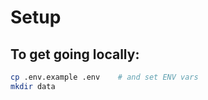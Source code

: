 # Setup

## To get going locally:

```bash
cp .env.example .env    # and set ENV vars
mkdir data
```
